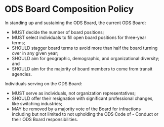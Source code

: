 # ODS Board Composition Policy

In standing up and sustaining the ODS Board, the current ODS Board:

- MUST decide the number of board positions;
- MUST select individuals to fill open board positions for three-year terms;
- SHOULD stagger board terms to avoid more than half the board turning over in any given year;
- SHOULD aim for geographic, demographic, and organizational diversity; and
- SHOULD aim for the majority of board members to come from transit agencies.

Individuals serving on the ODS Board:

- MUST serve as individuals, not organization representatives;
- SHOULD offer their resignation with significant professional changes, like switching industries;
- MAY be removed by a majority vote of the Board for infractions including but not limited to not upholding the ODS Code of - Conduct or their ODS Board responsibilities.
